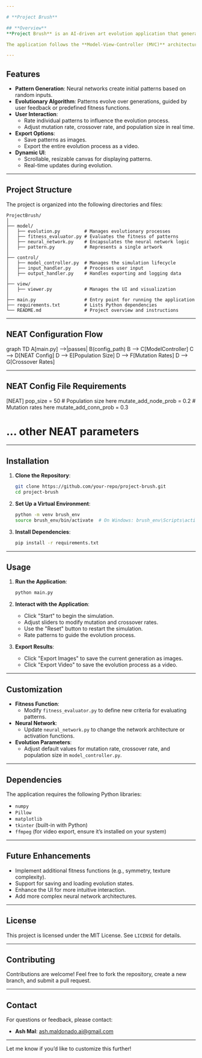 ```yaml
---

# **Project Brush**

## **Overview**
**Project Brush** is an AI-driven art evolution application that generates and evolves patterns or artworks through neural networks and evolutionary algorithms. Users can interact with the application by rating the generated patterns, adjusting evolution parameters, and exporting results as images or videos.

The application follows the **Model-View-Controller (MVC)** architecture, ensuring a clean separation of logic, UI, and control flow. It is built using Python with a focus on object-oriented programming principles.

---
```


## **Features**
- **Pattern Generation**: Neural networks create initial patterns based on random inputs.
- **Evolutionary Algorithm**: Patterns evolve over generations, guided by user feedback or predefined fitness functions.
- **User Interaction**:
  - Rate individual patterns to influence the evolution process.
  - Adjust mutation rate, crossover rate, and population size in real time.
- **Export Options**:
  - Save patterns as images.
  - Export the entire evolution process as a video.
- **Dynamic UI**:
  - Scrollable, resizable canvas for displaying patterns.
  - Real-time updates during evolution.

---

## **Project Structure**
The project is organized into the following directories and files:

```
ProjectBrush/
│
├── model/
│   ├── evolution.py         # Manages evolutionary processes
│   ├── fitness_evaluator.py # Evaluates the fitness of patterns
│   ├── neural_network.py    # Encapsulates the neural network logic
│   ├── pattern.py           # Represents a single artwork
│
├── control/
│   ├── model_controller.py  # Manages the simulation lifecycle
│   ├── input_handler.py     # Processes user input
│   ├── output_handler.py    # Handles exporting and logging data
│
├── view/
│   ├── viewer.py            # Manages the UI and visualization
│
├── main.py                  # Entry point for running the application
├── requirements.txt         # Lists Python dependencies
└── README.md                # Project overview and instructions
```

---
## **NEAT Configuration Flow**
graph TD
    A[main.py] -->|passes| B(config_path)
    B --> C[ModelController]
    C --> D[NEAT Config]
    D --> E[Population Size]
    D --> F[Mutation Rates]
    D --> G[Crossover Rates]

---

## **NEAT Config File Requirements**
[NEAT]
pop_size = 50  # Population size here
mutate_add_node_prob = 0.2  # Mutation rates here
mutate_add_conn_prob = 0.3
# ... other NEAT parameters

---

## **Installation**
1. **Clone the Repository**:
   ```bash
   git clone https://github.com/your-repo/project-brush.git
   cd project-brush
   ```

2. **Set Up a Virtual Environment**:
   ```bash
   python -m venv brush_env
   source brush_env/bin/activate  # On Windows: brush_env\Scripts\activate
   ```

3. **Install Dependencies**:
   ```bash
   pip install -r requirements.txt
   ```

---

## **Usage**
1. **Run the Application**:
   ```bash
   python main.py
   ```

2. **Interact with the Application**:
   - Click "Start" to begin the simulation.
   - Adjust sliders to modify mutation and crossover rates.
   - Use the "Reset" button to restart the simulation.
   - Rate patterns to guide the evolution process.

3. **Export Results**:
   - Click "Export Images" to save the current generation as images.
   - Click "Export Video" to save the evolution process as a video.

---

## **Customization**
- **Fitness Function**:
  - Modify `fitness_evaluator.py` to define new criteria for evaluating patterns.
- **Neural Network**:
  - Update `neural_network.py` to change the network architecture or activation functions.
- **Evolution Parameters**:
  - Adjust default values for mutation rate, crossover rate, and population size in `model_controller.py`.

---

## **Dependencies**
The application requires the following Python libraries:
- `numpy`
- `Pillow`
- `matplotlib`
- `tkinter` (built-in with Python)
- `ffmpeg` (for video export, ensure it’s installed on your system)

---

## **Future Enhancements**
- Implement additional fitness functions (e.g., symmetry, texture complexity).
- Support for saving and loading evolution states.
- Enhance the UI for more intuitive interaction.
- Add more complex neural network architectures.

---

## **License**
This project is licensed under the MIT License. See `LICENSE` for details.

---

## **Contributing**
Contributions are welcome! Feel free to fork the repository, create a new branch, and submit a pull request.

---

## **Contact**
For questions or feedback, please contact:
- **Ash Mal**: [ash.maldonado.ai@gmail.com](mailto:ash.maldonado.ai@gmail.com)

---

Let me know if you’d like to customize this further!